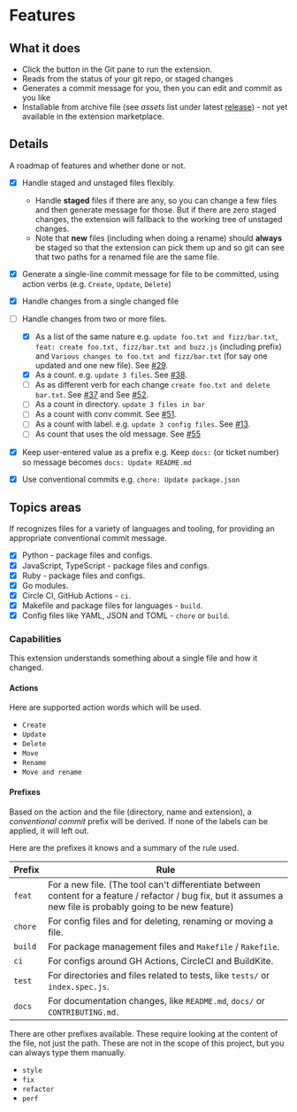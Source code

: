 # Features

## What it does

- Click the button in the Git pane to run the extension.
- Reads from the status of your git repo, or staged changes
- Generates a commit message for you, then you can edit and commit as you like
- Installable from archive file (see _assets_ list under latest [release](https://github.com/MichaelCurrin/auto-commit-msg/releases)) - not yet available in the extension marketplace.


## Details

A roadmap of features and whether done or not.

- [x] Handle staged and unstaged files flexibly.
    - Handle **staged** files if there are any, so you can change a few files and then generate message for those. But if there are zero staged changes, the extension will fallback to the working tree of unstaged changes.
    - Note that **new** files (including when doing a rename) should **always** be staged so that the extension can pick them up and so git can see that two paths for a renamed file are the same file.
- [x] Generate a single-line commit message for file to be committed, using action verbs (e.g. `Create`, `Update`, `Delete`)
- [x] Handle changes from a single changed file
- [ ] Handle changes from two or more files.
    - [x] As a list of the same nature e.g. `update foo.txt and fizz/bar.txt`, `feat: create foo.txt, fizz/bar.txt and buzz.js` (including prefix) and `Various changes to foo.txt and fizz/bar.txt` (for say one updated and one new file). See [#29](https://github.com/MichaelCurrin/auto-commit-msg/pull/29).
    - [x] As a count. e.g. `update 3 files`. See [#38](https://github.com/MichaelCurrin/auto-commit-msg/issues/38).
    - [ ] As as different verb for each change `create foo.txt and delete bar.txt`. See [#37](https://github.com/MichaelCurrin/auto-commit-msg/issues/37) and See [#52](https://github.com/MichaelCurrin/auto-commit-msg/issues/52).
    - [ ] As a count in directory. `update 3 files in bar`
    - [ ] As a count with conv commit. See [#51](https://github.com/MichaelCurrin/auto-commit-msg/issues/51).
    - [ ] As a count with label. e.g. `update 3 config files`. See [#13](https://github.com/MichaelCurrin/auto-commit-msg/issues/13).
    - [ ] As count that uses the old message. See [#55](https://github.com/MichaelCurrin/auto-commit-msg/issues/55)
- [x] Keep user-entered value as a prefix e.g. Keep `docs:` (or ticket number) so message becomes `docs: Update README.md`
- [x] Use conventional commits e.g. `chore: Update package.json`


## Topics areas

If recognizes files for a variety of languages and tooling, for providing an appropriate conventional commit message.

- [x] Python - package files and configs.
- [x] JavaScript, TypeScript  - package files and configs.
- [x] Ruby - package files and configs.
- [x] Go modules.
- [x] Circle CI, GitHub Actions - `ci`.
- [x] Makefile and package files for languages - `build`.
- [x] Config files like YAML, JSON and TOML - `chore` or `build`.

### Capabilities

This extension understands something about a single file and how it changed.

#### Actions

Here are supported action words which will be used.

- `Create`
- `Update`
- `Delete`
- `Move`
- `Rename`
- `Move and rename`

#### Prefixes

Based on the action and the file (directory, name and extension), a _conventional commit_ prefix will be derived. If none of the labels can be applied, it will left out.

Here are the prefixes it knows and a summary of the rule used.

| Prefix  | Rule                                                                                                                                                             |
| ------- | ---------------------------------------------------------------------------------------------------------------------------------------------------------------- |
| `feat`  | For a new file. (The tool can't differentiate between content for a feature / refactor / bug fix, but it assumes a new file is probably going to be new feature) |
| `chore` | For config files and for deleting, renaming or moving a file.                                                                                                    |
| `build` | For package management files and `Makefile` / `Rakefile`.                                                                                                        |
| `ci`    | For configs around GH Actions, CircleCI and BuildKite.                                                                                                           |
| `test`  | For directories and files related to tests, like `tests/` or `index.spec.js`.                                                                                    |
| `docs`  | For documentation changes, like `README.md`, `docs/` or `CONTRIBUTING.md`.                                                                                       |

There are other prefixes available. These require looking at the content of the file, not just the path. These are not in the scope of this project, but you can always type them manually.

- `style`
- `fix`
- `refactor`
- `perf`
